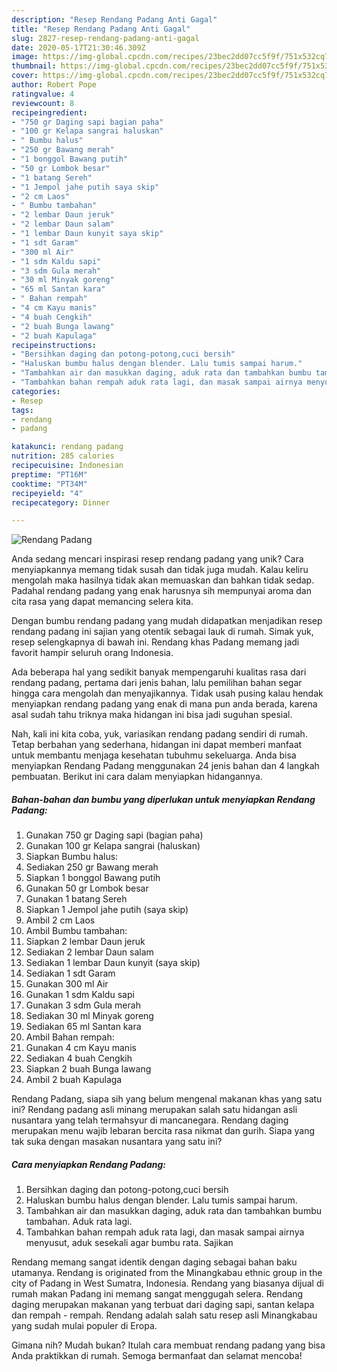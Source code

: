 ```yaml
---
description: "Resep Rendang Padang Anti Gagal"
title: "Resep Rendang Padang Anti Gagal"
slug: 2827-resep-rendang-padang-anti-gagal
date: 2020-05-17T21:30:46.309Z
image: https://img-global.cpcdn.com/recipes/23bec2dd07cc5f9f/751x532cq70/rendang-padang-foto-resep-utama.jpg
thumbnail: https://img-global.cpcdn.com/recipes/23bec2dd07cc5f9f/751x532cq70/rendang-padang-foto-resep-utama.jpg
cover: https://img-global.cpcdn.com/recipes/23bec2dd07cc5f9f/751x532cq70/rendang-padang-foto-resep-utama.jpg
author: Robert Pope
ratingvalue: 4
reviewcount: 8
recipeingredient:
- "750 gr Daging sapi bagian paha"
- "100 gr Kelapa sangrai haluskan"
- " Bumbu halus"
- "250 gr Bawang merah"
- "1 bonggol Bawang putih"
- "50 gr Lombok besar"
- "1 batang Sereh"
- "1 Jempol jahe putih saya skip"
- "2 cm Laos"
- " Bumbu tambahan"
- "2 lembar Daun jeruk"
- "2 lembar Daun salam"
- "1 lembar Daun kunyit saya skip"
- "1 sdt Garam"
- "300 ml Air"
- "1 sdm Kaldu sapi"
- "3 sdm Gula merah"
- "30 ml Minyak goreng"
- "65 ml Santan kara"
- " Bahan rempah"
- "4 cm Kayu manis"
- "4 buah Cengkih"
- "2 buah Bunga lawang"
- "2 buah Kapulaga"
recipeinstructions:
- "Bersihkan daging dan potong-potong,cuci bersih"
- "Haluskan bumbu halus dengan blender. Lalu tumis sampai harum."
- "Tambahkan air dan masukkan daging, aduk rata dan tambahkan bumbu tambahan. Aduk rata lagi."
- "Tambahkan bahan rempah aduk rata lagi, dan masak sampai airnya menyusut, aduk sesekali agar bumbu rata. Sajikan"
categories:
- Resep
tags:
- rendang
- padang

katakunci: rendang padang 
nutrition: 285 calories
recipecuisine: Indonesian
preptime: "PT16M"
cooktime: "PT34M"
recipeyield: "4"
recipecategory: Dinner

---
```



![Rendang Padang](https://img-global.cpcdn.com/recipes/23bec2dd07cc5f9f/751x532cq70/rendang-padang-foto-resep-utama.jpg)

Anda sedang mencari inspirasi resep rendang padang yang unik? Cara menyiapkannya memang tidak susah dan tidak juga mudah. Kalau keliru mengolah maka hasilnya tidak akan memuaskan dan bahkan tidak sedap. Padahal rendang padang yang enak harusnya sih mempunyai aroma dan cita rasa yang dapat memancing selera kita.

Dengan bumbu rendang padang yang mudah didapatkan menjadikan resep rendang padang ini sajian yang otentik sebagai lauk di rumah. Simak yuk, resep selengkapnya di bawah ini. Rendang khas Padang memang jadi favorit hampir seluruh orang Indonesia.

Ada beberapa hal yang sedikit banyak mempengaruhi kualitas rasa dari rendang padang, pertama dari jenis bahan, lalu pemilihan bahan segar hingga cara mengolah dan menyajikannya. Tidak usah pusing kalau hendak menyiapkan rendang padang yang enak di mana pun anda berada, karena asal sudah tahu triknya maka hidangan ini bisa jadi suguhan spesial.


Nah, kali ini kita coba, yuk, variasikan rendang padang sendiri di rumah. Tetap berbahan yang sederhana, hidangan ini dapat memberi manfaat untuk membantu menjaga kesehatan tubuhmu sekeluarga. Anda bisa menyiapkan Rendang Padang menggunakan 24 jenis bahan dan 4 langkah pembuatan. Berikut ini cara dalam menyiapkan hidangannya.

<!--inarticleads1-->

##### Bahan-bahan dan bumbu yang diperlukan untuk menyiapkan Rendang Padang:

1. Gunakan 750 gr Daging sapi (bagian paha)
1. Gunakan 100 gr Kelapa sangrai (haluskan)
1. Siapkan  Bumbu halus:
1. Sediakan 250 gr Bawang merah
1. Siapkan 1 bonggol Bawang putih
1. Gunakan 50 gr Lombok besar
1. Gunakan 1 batang Sereh
1. Siapkan 1 Jempol jahe putih (saya skip)
1. Ambil 2 cm Laos
1. Ambil  Bumbu tambahan:
1. Siapkan 2 lembar Daun jeruk
1. Sediakan 2 lembar Daun salam
1. Sediakan 1 lembar Daun kunyit (saya skip)
1. Sediakan 1 sdt Garam
1. Gunakan 300 ml Air
1. Gunakan 1 sdm Kaldu sapi
1. Gunakan 3 sdm Gula merah
1. Sediakan 30 ml Minyak goreng
1. Sediakan 65 ml Santan kara
1. Ambil  Bahan rempah:
1. Gunakan 4 cm Kayu manis
1. Sediakan 4 buah Cengkih
1. Siapkan 2 buah Bunga lawang
1. Ambil 2 buah Kapulaga


Rendang Padang, siapa sih yang belum mengenal makanan khas yang satu ini? Rendang padang asli minang merupakan salah satu hidangan asli nusantara yang telah termahsyur di mancanegara. Rendang daging merupakan menu wajib lebaran bercita rasa nikmat dan gurih. Siapa yang tak suka dengan masakan nusantara yang satu ini? 

<!--inarticleads2-->

##### Cara menyiapkan Rendang Padang:

1. Bersihkan daging dan potong-potong,cuci bersih
1. Haluskan bumbu halus dengan blender. Lalu tumis sampai harum.
1. Tambahkan air dan masukkan daging, aduk rata dan tambahkan bumbu tambahan. Aduk rata lagi.
1. Tambahkan bahan rempah aduk rata lagi, dan masak sampai airnya menyusut, aduk sesekali agar bumbu rata. Sajikan


Rendang memang sangat identik dengan daging sebagai bahan baku utamanya. Rendang is originated from the Minangkabau ethnic group in the city of Padang in West Sumatra, Indonesia. Rendang yang biasanya dijual di rumah makan Padang ini memang sangat menggugah selera. Rendang daging merupakan makanan yang terbuat dari daging sapi, santan kelapa dan rempah - rempah. Rendang adalah salah satu resep asli Minangkabau yang sudah mulai populer di Eropa. 

Gimana nih? Mudah bukan? Itulah cara membuat rendang padang yang bisa Anda praktikkan di rumah. Semoga bermanfaat dan selamat mencoba!
